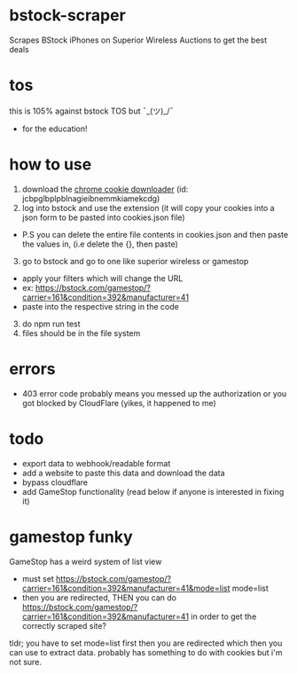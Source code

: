 # bstock-scraper
Scrapes BStock iPhones on Superior Wireless Auctions to get the best deals

# tos
this is 105% against bstock TOS but ¯\_(ツ)_/¯
- for the education!

# how to use
1. download the [chrome cookie downloader](https://chromewebstore.google.com/detail/copy-cookies/jcbpglbplpblnagieibnemmkiamekcdg) (id: jcbpglbplpblnagieibnemmkiamekcdg)
2. log into bstock and use the extension (it will copy your cookies into a json form to be pasted into cookies.json file) 
- P.S you can delete the entire file contents in cookies.json and then paste the values in, (i.e delete the {}, then paste)
3. go to bstock and go to one like superior wireless or gamestop
  - apply your filters which will change the URL
  - ex: https://bstock.com/gamestop/?carrier=161&condition=392&manufacturer=41
  - paste into the respective string in the code
3. do npm run test
4. files should be in the file system

# errors
- 403 error code probably means you messed up the authorization or you got blocked by CloudFlare (yikes, it happened to me)

# todo
- export data to webhook/readable format
- add a website to paste this data and download the data
- bypass cloudflare
- add GameStop functionality (read below if anyone is interested in fixing it)

# gamestop funky
GameStop has a weird system of list view
- must set https://bstock.com/gamestop/?carrier=161&condition=392&manufacturer=41&mode=list
mode=list
- then you are redirected, THEN you can do https://bstock.com/gamestop/?carrier=161&condition=392&manufacturer=41 in order to get the correctly scraped site?

tldr; you have to set mode=list first then you are redirected which then you can use to extract data. probably has something to do with cookies but i'm not sure.


